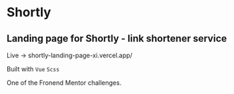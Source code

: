 # Shortly
## Landing page for Shortly - link shortener service

Live -> shortly-landing-page-xi.vercel.app/

Built with `Vue` `Scss`

One of the Fronend Mentor challenges.
